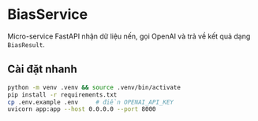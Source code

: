 # BiasService

Micro-service FastAPI nhận dữ liệu nến, gọi OpenAI và trả về kết quả dạng `BiasResult`.

## Cài đặt nhanh
```bash
python -m venv .venv && source .venv/bin/activate
pip install -r requirements.txt
cp .env.example .env     # điền OPENAI_API_KEY
uvicorn app:app --host 0.0.0.0 --port 8000
